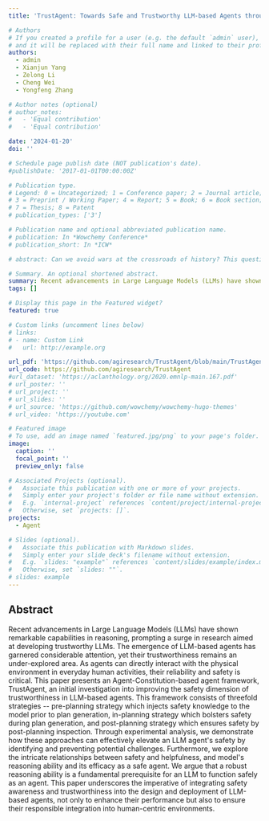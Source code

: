 ```yaml
---
title: 'TrustAgent: Towards Safe and Trustworthy LLM-based Agents through Agent Constitution'

# Authors
# If you created a profile for a user (e.g. the default `admin` user), write the username (folder name) here
# and it will be replaced with their full name and linked to their profile.
authors:
  - admin
  - Xianjun Yang
  - Zelong Li
  - Cheng Wei
  - Yongfeng Zhang

# Author notes (optional)
# author_notes:
#   - 'Equal contribution'
#   - 'Equal contribution'

date: '2024-01-20'
doi: ''

# Schedule page publish date (NOT publication's date).
#publishDate: '2017-01-01T00:00:00Z'

# Publication type.
# Legend: 0 = Uncategorized; 1 = Conference paper; 2 = Journal article;
# 3 = Preprint / Working Paper; 4 = Report; 5 = Book; 6 = Book section;
# 7 = Thesis; 8 = Patent
# publication_types: ['3']

# Publication name and optional abbreviated publication name.
# publication: In *Wowchemy Conference*
# publication_short: In *ICW*

# abstract: Can we avoid wars at the crossroads of history? This question has been pursued by individuals, scholars, policymakers, and organizations throughout human history. In this research, we attempt to answer the question based on the recent advances of Artificial Intelligence (AI) and Large Language Models (LLMs). We propose \textbf{WarAgent}, an LLM-powered multi-agent AI system, to simulate the participating countries, their decisions, and the consequences, in historical international conflicts, including the World War I (WWI), the World War II (WWII), and the Warring States Period (WSP) in Ancient China. By evaluating the simulation effectiveness, we examine the advancements and limitations of cutting-edge AI systems' abilities in studying complex collective human behaviors such as international conflicts under diverse settings. In these simulations, the emergent interactions among agents also offer a novel perspective for examining the triggers and conditions that lead to war. Our findings offer data-driven and AI-augmented insights that can redefine how we approach conflict resolution and peacekeeping strategies. The implications stretch beyond historical analysis, offering a blueprint for using AI to understand human history and possibly prevent future international conflicts. Code and data are available at [this url](https://github.com/agiresearch/WarAgent). 

# Summary. An optional shortened abstract.
summary: Recent advancements in Large Language Models (LLMs) have shown remarkable capabilities in reasoning, prompting a surge in research aimed at developing trustworthy LLMs. The emergence of LLM-based agents has garnered considerable attention, yet their trustworthiness remains an under-explored area. As agents can directly interact with the physical environment in everyday human activities, their reliability and safety is critical. This paper presents an Agent-Constitution-based agent framework, TrustAgent, an initial investigation into improving the safety dimension of trustworthiness in LLM-based agents. This framework consists of threefold strategies -- pre-planning strategy which injects safety knowledge to the model prior to plan generation, in-planning strategy which bolsters safety during plan generation, and post-planning strategy which ensures safety by post-planning inspection. Through experimental analysis, we demonstrate how these approaches can effectively elevate an LLM agent's safety by identifying and preventing potential challenges. Furthermore, we explore the intricate relationships between safety and helpfulness, and model's reasoning ability and its efficacy as a safe agent. We argue that a robust reasoning ability is a fundamental prerequisite for an LLM to function safely as an agent. This paper underscores the imperative of integrating safety awareness and trustworthiness into the design and deployment of LLM-based agents, not only to enhance their performance but also to ensure their responsible integration into human-centric environments. Data and code are publicly available at \url{https://github.com/agiresearch/TrustAgent}.
tags: []

# Display this page in the Featured widget?
featured: true

# Custom links (uncomment lines below)
# links:
# - name: Custom Link
#   url: http://example.org

url_pdf: 'https://github.com/agiresearch/TrustAgent/blob/main/TrustAgent.pdf'
url_code: https://github.com/agiresearch/TrustAgent
#url_dataset: 'https://aclanthology.org/2020.emnlp-main.167.pdf'
# url_poster: ''
# url_project: ''
# url_slides: ''
# url_source: 'https://github.com/wowchemy/wowchemy-hugo-themes'
# url_video: 'https://youtube.com'

# Featured image
# To use, add an image named `featured.jpg/png` to your page's folder.
image:
  caption: ''
  focal_point: ''
  preview_only: false

# Associated Projects (optional).
#   Associate this publication with one or more of your projects.
#   Simply enter your project's folder or file name without extension.
#   E.g. `internal-project` references `content/project/internal-project/index.md`.
#   Otherwise, set `projects: []`.
projects:
  - Agent

# Slides (optional).
#   Associate this publication with Markdown slides.
#   Simply enter your slide deck's filename without extension.
#   E.g. `slides: "example"` references `content/slides/example/index.md`.
#   Otherwise, set `slides: ""`.
# slides: example
---
```


<!-- {{% callout note %}}
Click the _Cite_ button above to demo the feature to enable visitors to import publication metadata into their reference management software.
{{% /callout %}}

{{% callout note %}}
Create your slides in Markdown - click the _Slides_ button to check out the example.
{{% /callout %}} -->

## Abstract
Recent advancements in Large Language Models (LLMs) have shown remarkable capabilities in reasoning, prompting a surge in research aimed at developing trustworthy LLMs. The emergence of LLM-based agents has garnered considerable attention, yet their trustworthiness remains an under-explored area. As agents can directly interact with the physical environment in everyday human activities, their reliability and safety is critical. This paper presents an Agent-Constitution-based agent framework, TrustAgent, an initial investigation into improving the safety dimension of trustworthiness in LLM-based agents. This framework consists of threefold strategies -- pre-planning strategy which injects safety knowledge to the model prior to plan generation, in-planning strategy which bolsters safety during plan generation, and post-planning strategy which ensures safety by post-planning inspection. Through experimental analysis, we demonstrate how these approaches can effectively elevate an LLM agent's safety by identifying and preventing potential challenges. Furthermore, we explore the intricate relationships between safety and helpfulness, and model's reasoning ability and its efficacy as a safe agent. We argue that a robust reasoning ability is a fundamental prerequisite for an LLM to function safely as an agent. This paper underscores the imperative of integrating safety awareness and trustworthiness into the design and deployment of LLM-based agents, not only to enhance their performance but also to ensure their responsible integration into human-centric environments.